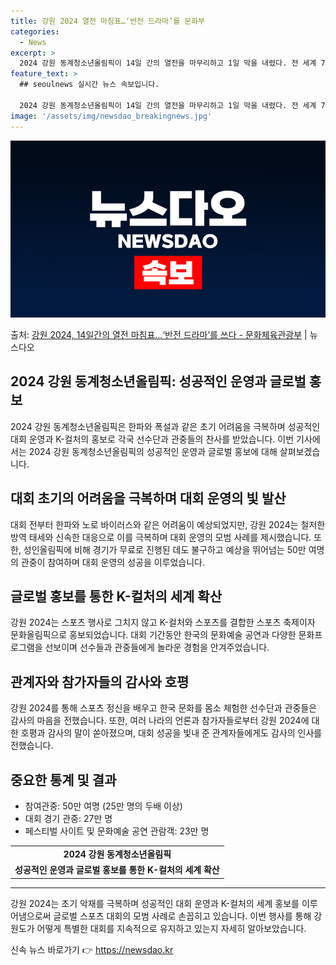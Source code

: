 ```yaml
---
title: 강원 2024 열전 마침표…‘반전 드라마’를 문화부
categories:
  - News
excerpt: >
  2024 강원 동계청소년올림픽이 14일 간의 열전을 마무리하고 1일 막을 내렸다. 전 세계 78개국 선수 1…
feature_text: >
  ## seoulnews 실시간 뉴스 속보입니다.

  2024 강원 동계청소년올림픽이 14일 간의 열전을 마무리하고 1일 막을 내렸다. 전 세계 78개국 선수 1…
image: '/assets/img/newsdao_breakingnews.jpg'
---
```


![뉴스다오 속보](/assets/img/newsdao_breakingnews.jpg)

<p>출처: <a href="https://newsdao.kr/3106" rel="dofollow">강원 2024, 14일간의 열전 마침표…‘반전 드라마’를 쓰다 - 문화체육관광부</a> | 뉴스다오</p>

<h2 data-ke-size="size26">2024 강원 동계청소년올림픽: 성공적인 운영과 글로벌 홍보</h2>

<p data-ke-size="size16">2024 강원 동계청소년올림픽은 한파와 폭설과 같은 초기 어려움을 극복하며 성공적인 대회 운영과 K-컬처의 홍보로 각국 선수단과 관중들의 찬사를 받았습니다. 이번 기사에서는 2024 강원 동계청소년올림픽의 성공적인 운영과 글로벌 홍보에 대해 살펴보겠습니다.</p>

<h2 data-ke-size="size24">대회 초기의 어려움을 극복하며 대회 운영의 빛 발산</h2>

<p data-ke-size="size16">대회 전부터 한파와 노로 바이러스와 같은 어려움이 예상되었지만, 강원 2024는 철저한 방역 태세와 신속한 대응으로 이를 극복하며 대회 운영의 모범 사례를 제시했습니다. 또한, 성인올림픽에 비해 경기가 무료로 진행된 데도 불구하고 예상을 뛰어넘는 50만 여명의 관중이 참여하며 대회 운영의 성공을 이루었습니다.</p>

<h2 data-ke-size="size24">글로벌 홍보를 통한 K-컬처의 세계 확산</h2>

<p data-ke-size="size16">강원 2024는 스포츠 행사로 그치지 않고 K-컬처와 스포츠를 결합한 스포츠 축제이자 문화올림픽으로 홍보되었습니다. 대회 기간동안 한국의 문화예술 공연과 다양한 문화프로그램을 선보이며 선수들과 관중들에게 놀라운 경험을 안겨주었습니다.</p>

<h2 data-ke-size="size24">관계자와 참가자들의 감사와 호평</h2>

<p data-ke-size="size16">강원 2024를 통해 스포츠 정신을 배우고 한국 문화를 몸소 체험한 선수단과 관중들은 감사의 마음을 전했습니다. 또한, 여러 나라의 언론과 참가자들로부터 강원 2024에 대한 호평과 감사의 말이 쏟아졌으며, 대회 성공을 빛내 준 관계자들에게도 감사의 인사를 전했습니다.</p>

<h2 data-ke-size="size24">중요한 통계 및 결과</h2>

<ul>
    <li>참여관중: 50만 여명 (25만 명의 두배 이상)</li>
    <li>대회 경기 관중: 27만 명</li>
    <li>페스티벌 사이트 및 문화예술 공연 관람객: 23만 명</li>
</ul>

<table>
    <tr>
        <td style="text-align: center; height: 17px;"><b>2024 강원 동계청소년올림픽</b></td>
    </tr>
    <tr>
        <td style="text-align: center; height: 17px;"><b>성공적인 운영과 글로벌 홍보를 통한 K-컬처의 세계 확산</b></td>
    </tr>
</table>

<hr>

<p data-ke-size="size16">강원 2024는 초기 악재를 극복하며 성공적인 대회 운영과 K-컬처의 세계 홍보를 이루어냄으로써 글로벌 스포츠 대회의 모범 사례로 손꼽히고 있습니다. 이번 행사를 통해 강원도가 어떻게 특별한 대회를 지속적으로 유지하고 있는지 자세히 알아보았습니다.</p> 

신속 뉴스 바로가기 👉 <a href="https://newsdao.kr" rel="dofollow">https://newsdao.kr</a>



